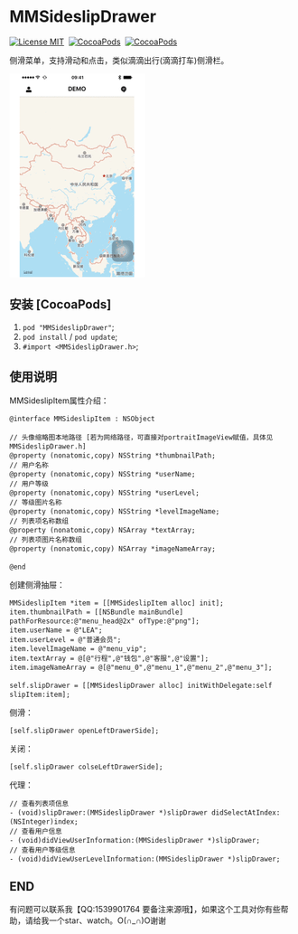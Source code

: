 # MMSideslipDrawer

[![License MIT](https://img.shields.io/badge/license-MIT-green.svg?style=flat)](https://raw.githubusercontent.com/CheeryLau/MMSideslipDrawer/master/LICENSE)&nbsp;
[![CocoaPods](http://img.shields.io/cocoapods/v/MMSideslipDrawer.svg?style=flat)](https://cocoapods.org/pods/MMSideslipDrawer)&nbsp;
[![CocoaPods](http://img.shields.io/cocoapods/p/MMSideslipDrawer.svg?style=flat)](https://cocoapods.org/pods/MMSideslipDrawer)&nbsp;

侧滑菜单，支持滑动和点击，类似滴滴出行(滴滴打车)侧滑栏。

![MMSideslipDrawer](MMSideslipDrawer.gif)

## 安装 [CocoaPods]

1. `pod "MMSideslipDrawer"`;
2. `pod install` / `pod update`;
3. `#import <MMSideslipDrawer.h>`;

## 使用说明

  MMSideslipItem属性介绍：
  
```objc
@interface MMSideslipItem : NSObject

// 头像缩略图本地路径 [若为网络路径，可直接对portraitImageView赋值，具体见MMSideslipDrawer.h]
@property (nonatomic,copy) NSString *thumbnailPath;
// 用户名称
@property (nonatomic,copy) NSString *userName;
// 用户等级
@property (nonatomic,copy) NSString *userLevel;
// 等级图片名称
@property (nonatomic,copy) NSString *levelImageName;
// 列表项名称数组 
@property (nonatomic,copy) NSArray *textArray;
// 列表项图片名称数组 
@property (nonatomic,copy) NSArray *imageNameArray;

@end
```

  创建侧滑抽屉：
  
```objc
MMSideslipItem *item = [[MMSideslipItem alloc] init];
item.thumbnailPath = [[NSBundle mainBundle] pathForResource:@"menu_head@2x" ofType:@"png"];
item.userName = @"LEA";
item.userLevel = @"普通会员";
item.levelImageName = @"menu_vip";
item.textArray = @[@"行程",@"钱包",@"客服",@"设置"];
item.imageNameArray = @[@"menu_0",@"menu_1",@"menu_2",@"menu_3"];

self.slipDrawer = [[MMSideslipDrawer alloc] initWithDelegate:self slipItem:item];
```

  侧滑：
  
```objc
[self.slipDrawer openLeftDrawerSide];
```

  关闭：
  
```objc
[self.slipDrawer colseLeftDrawerSide];
```

   代理：
   
```objc
// 查看列表项信息
- (void)slipDrawer:(MMSideslipDrawer *)slipDrawer didSelectAtIndex:(NSInteger)index;
// 查看用户信息
- (void)didViewUserInformation:(MMSideslipDrawer *)slipDrawer;
// 查看用户等级信息
- (void)didViewUserLevelInformation:(MMSideslipDrawer *)slipDrawer;
```

## END

有问题可以联系我【QQ:1539901764 要备注来源哦】，如果这个工具对你有些帮助，请给我一个star、watch。O(∩_∩)O谢谢

